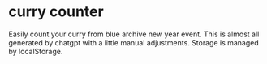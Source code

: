 # curry counter
 
Easily count your curry from blue archive new year event. This is almost all generated by chatgpt with a little manual adjustments. Storage is managed by localStorage.